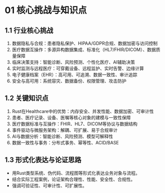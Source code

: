 # 01 核心挑战与知识点

## 1.1 行业核心挑战

1. 数据隐私与合规：患者隐私保护、HIPAA/GDPR合规、数据加密与访问控制
2. 医疗数据互操作：多源异构数据集成、标准化（HL7/FHIR/DICOM）、数据质量保障
3. 临床决策支持：智能诊断、风险预测、个性化医疗、AI辅助决策
4. 实时监测与远程医疗：可穿戴设备、远程监护、实时告警、边缘计算
5. 电子健康档案（EHR）：高可用、可追溯、数据一致性、审计追踪
6. 安全与高可用：系统容灾、数据备份、权限管理、攻击防护

## 1.2 关键知识点

1. Rust在Healthcare中的优势：内存安全、并发性能、数据加密、可审计性
2. 患者、医疗记录、设备、医嘱等核心对象的建模与一致性保障
3. 医疗数据标准与互操作：FHIR、HL7、DICOM等协议与数据结构
4. 事件驱动与微服务架构：解耦、可扩展、易于合规审计
5. AI与数据分析：智能诊断、风险预测、模型可解释性
6. 数据一致性与事务：分布式事务、幂等性、ACID/BASE

## 1.3 形式化表达与论证思路

- 用Rust类型系统、伪代码、流程图等形式化表达业务对象与流程。
- 结合实际工程案例，论证架构合理性、性能、安全性、合规性。
- 强调可验证性、可审计性、可扩展性。
